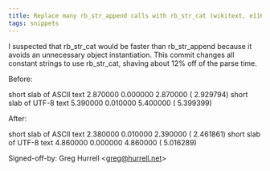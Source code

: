 ```yaml
---
title: Replace many rb_str_append calls with rb_str_cat (wikitext, e116b3f)
tags: snippets
---
```


I suspected that rb_str_cat would be faster than rb_str_append because it avoids an unnecessary object instantiation. This commit changes all constant strings to use rb_str_cat, shaving about 12% off of the parse time.

Before:

short slab of ASCII text 2.870000 0.000000 2.870000 ( 2.929794) short slab of UTF-8 text 5.390000 0.010000 5.400000 ( 5.399399)

After:

short slab of ASCII text 2.380000 0.010000 2.390000 ( 2.461861) short slab of UTF-8 text 4.860000 0.000000 4.860000 ( 5.016289)

Signed-off-by: Greg Hurrell &lt;greg@hurrell.net&gt;
